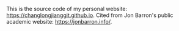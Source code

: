 This is the source code of my personal website: https://changlongjianggit.github.io. Cited from Jon Barron's public academic website: https://jonbarron.info/.
